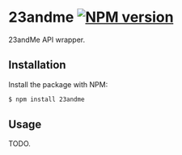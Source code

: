 # 23andme [![NPM version](http://img.shields.io/npm/v/23andme.svg?style=flat-square)](https://www.npmjs.org/package/23andme)

23andMe API wrapper.

## Installation

Install the package with NPM:

```bash
$ npm install 23andme
```

## Usage

TODO.
